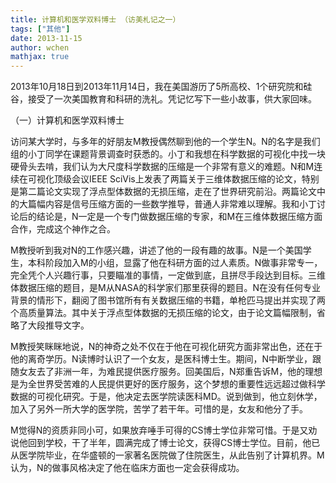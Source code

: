 ```yaml
---
title: 计算机和医学双料博士 （访美札记之一）
tags: ["其他"]
date: 2013-11-15
author: wchen
mathjax: true
---
```


2013年10月18日到2013年11月14日，我在美国游历了5所高校、1个研究院和硅谷，接受了一次美国教育和科研的洗礼。凭记忆写下一些小故事，供大家回味。

（一）计算机和医学双料博士

访问某大学时，与多年的好朋友M教授偶然聊到他的一个学生N。N的名字是我们组的小丁同学在课题背景调查时获悉的。小丁和我想在科学数据的可视化中找一块硬骨头去啃，我们认为大尺度科学数据的压缩是一个非常有意义的难题。N和M连续在可视化顶级会议IEEE SciVis上发表了两篇关于三维体数据压缩的论文，特别是第二篇论文实现了浮点型体数据的无损压缩，走在了世界研究前沿。两篇论文中的大篇幅内容是信号压缩方面的一些数学推导，普通人非常难以理解。我和小丁讨论后的结论是，N一定是一个专门做数据压缩的专家，和M在三维体数据压缩方面合作，完成这个神作之合。

M教授听到我对N的工作感兴趣，讲述了他的一段有趣的故事。N是一个美国学生，本科阶段加入M的小组，显露了他在科研方面的过人素质。N做事非常专一，完全凭个人兴趣行事，只要瞄准的事情，一定做到底，且拼尽手段达到目标。三维体数据压缩的题目，是M从NASA的科学家们那里获得的题目。N在没有任何专业背景的情形下，翻阅了图书馆所有有关数据压缩的书籍，单枪匹马提出并实现了两个高质量算法。其中关于浮点型体数据的无损压缩的论文，由于论文篇幅限制，省略了大段推导文字。

M教授笑眯眯地说，N的神奇之处不仅在于他在可视化研究方面非常出色，还在于他的离奇学历。N读博时认识了一个女友，是医科博士生。期间，N中断学业，跟随女友去了非洲一年，为难民提供医疗服务。回美国后，N郑重告诉M，他的理想是为全世界受苦难的人民提供更好的医疗服务，这个梦想的重要性远远超过做科学数据的可视化研究。于是，他决定去医学院读医科MD。说到做到，他立刻休学，加入了另外一所大学的医学院，苦学了若干年。可惜的是，女友和他分了手。

M觉得N的资质非同小可，如果放弃唾手可得的CS博士学位非常可惜。于是又劝说他回到学校，干了半年，圆满完成了博士论文，获得CS博士学位。目前，他已从医学院毕业，在华盛顿的一家著名医院做了住院医生，从此告别了计算机界。M认为，N的做事风格决定了他在临床方面也一定会获得成功。